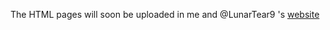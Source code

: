 The HTML pages will soon be uploaded in me and @LunarTear9 's [website](#https://www.pitmtech.com/)
